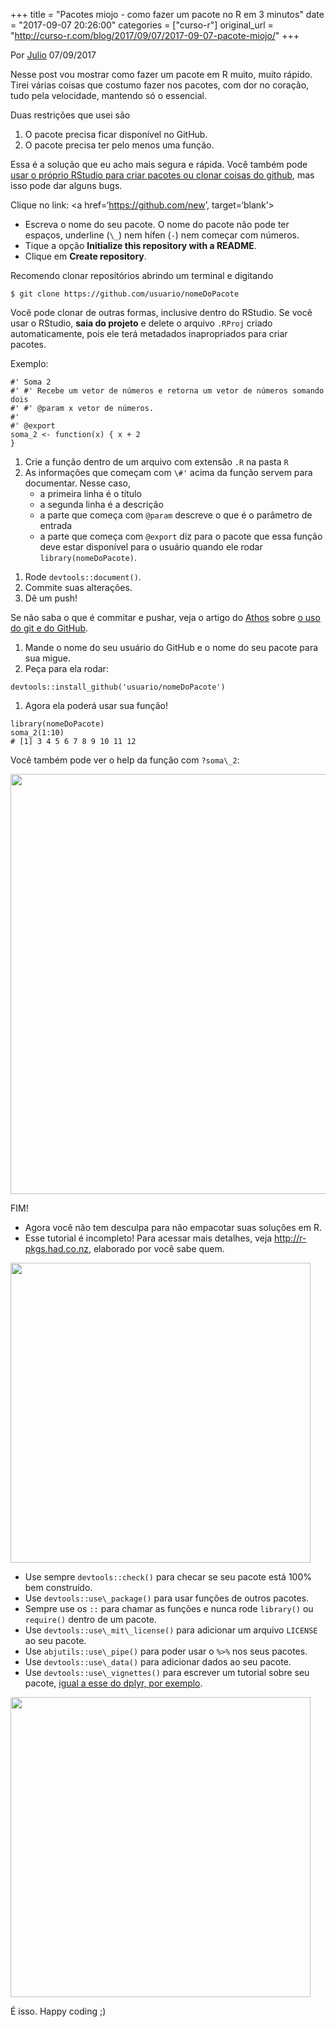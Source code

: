 +++
title = "Pacotes miojo - como fazer um pacote no R em 3 minutos"
date = "2017-09-07 20:26:00"
categories = ["curso-r"]
original_url = "http://curso-r.com/blog/2017/09/07/2017-09-07-pacote-miojo/"
+++

<p class="text-muted text-uppercase mb-small text-right">
Por <a href="http://curso-r.com/author/julio">Julio</a> 07/09/2017
</p>
<p>
Nesse post vou mostrar como fazer um pacote em R muito, muito rápido.
Tirei várias coisas que costumo fazer nos pacotes, com dor no coração,
tudo pela velocidade, mantendo só o essencial.
</p>
<p>
Duas restrições que usei são
</p>
<ol>
<li>
O pacote precisa ficar disponível no GitHub.
</li>
<li>
O pacote precisa ter pelo menos uma função.
</li>
</ol>
<p>
Essa é a solução que eu acho mais segura e rápida. Você também pode
<a href="http://curso-r.com/blog/2017/07/17/2017-07-17-rstudio-e-github/">usar
o próprio RStudio para criar pacotes ou clonar coisas do github</a>, mas
isso pode dar alguns bugs.
</p>
<p>
Clique no link: &lt;a
href=‘<a href="https://github.com/new" class="uri">https://github.com/new</a>’,
target=‘blank’&gt;<https://github.com/new>
</p>
<ul>
<li>
Escreva o nome do seu pacote. O nome do pacote não pode ter espaços,
underline (<code>\_</code>) nem hífen (<code>-</code>) nem começar com
números.
</li>
<li>
Tique a opção <strong>Initialize this repository with a README</strong>.
</li>
<li>
Clique em <strong>Create repository</strong>.
</li>
</ul>

<p>
Recomendo clonar repositórios abrindo um terminal e digitando
</p>
<pre><code>$ git clone https://github.com/usuario/nomeDoPacote</code></pre>
<p>
Você pode clonar de outras formas, inclusive dentro do RStudio. Se você
usar o RStudio, <strong>saia do projeto</strong> e delete o arquivo
<code>.RProj</code> criado automaticamente, pois ele terá metadados
inapropriados para criar pacotes.
</p>

<p>
Exemplo:
</p>
<pre class="r"><code>#&apos; Soma 2
#&apos; #&apos; Recebe um vetor de n&#xFA;meros e retorna um vetor de n&#xFA;meros somando dois
#&apos; #&apos; @param x vetor de n&#xFA;meros.
#&apos;
#&apos; @export
soma_2 &lt;- function(x) { x + 2
}</code></pre>
<ol>
<li>
Crie a função dentro de um arquivo com extensão <code>.R</code> na pasta
<code>R</code>
</li>
<li>
As informações que começam com <code>\#'</code> acima da função servem
para documentar. Nesse caso,
<ul>
<li>
a primeira linha é o título
</li>
<li>
a segunda linha é a descrição
</li>
<li>
a parte que começa com <code>@param</code> descreve o que é o parâmetro
de entrada
</li>
<li>
a parte que começa com <code>@export</code> diz para o pacote que essa
função deve estar disponível para o usuário quando ele rodar
<code>library(nomeDoPacote)</code>.
</li>
</ul>
</li>
</ol>

<ol>
<li>
Rode <code>devtools::document()</code>.
</li>
<li>
Commite suas alterações.
</li>
<li>
Dê um push!
</li>
</ol>
<p>
Se não saba o que é commitar e pushar, veja o artigo do
<a href="http://curso-r.com/author/athos/">Athos</a> sobre
<a href="http://curso-r.com/blog/2017/07/17/2017-07-17-rstudio-e-github/">o
uso do git e do GitHub</a>.
</p>

<ol>
<li>
Mande o nome do seu usuário do GitHub e o nome do seu pacote para sua
migue.
</li>
<li>
Peça para ela rodar:
</li>
</ol>
<pre class="r"><code>devtools::install_github(&apos;usuario/nomeDoPacote&apos;)</code></pre>
<ol>
<li>
Agora ela poderá usar sua função!
</li>
</ol>
<pre class="r"><code>library(nomeDoPacote)
soma_2(1:10)
# [1] 3 4 5 6 7 8 9 10 11 12</code></pre>
<p>
Você também pode ver o help da função com <code>?soma\_2</code>:
</p>
<p>
<img src="http://curso-r.com/blog/2017-09-07-pacote-miojo_files/figure-html/unnamed-chunk-4-1.png" width="672">
</p>
<p>
FIM!
</p>

<ul>
<li>
Agora você não tem desculpa para não empacotar suas soluções em R.
</li>
<li>
Esse tutorial é incompleto! Para acessar mais detalhes, veja
<a href="http://r-pkgs.had.co.nz/" class="uri">http://r-pkgs.had.co.nz</a>,
elaborado por você sabe quem.
</li>
</ul>
<p>
<img src="http://curso-r.com/blog/2017-09-07-pacote-miojo_files/figure-html/unnamed-chunk-6-1.png" width="480">
</p>

<ul>
<li>
Use sempre <code>devtools::check()</code> para checar se seu pacote está
100% bem construído.
</li>
<li>
Use <code>devtools::use\_package()</code> para usar funções de outros
pacotes.
</li>
<li>
Sempre use os <code>::</code> para chamar as funções e nunca rode
<code>library()</code> ou <code>require()</code> dentro de um pacote.
</li>
<li>
Use <code>devtools::use\_mit\_license()</code> para adicionar um arquivo
<code>LICENSE</code> ao seu pacote.
</li>
<li>
Use <code>abjutils::use\_pipe()</code> para poder usar o
<code>%&gt;%</code> nos seus pacotes.
</li>
<li>
Use <code>devtools::use\_data()</code> para adicionar dados ao seu
pacote.
</li>
<li>
Use <code>devtools::use\_vignettes()</code> para escrever um tutorial
sobre seu pacote,
<a href="https://cran.r-project.org/web/packages/dplyr/vignettes/dplyr.html">igual
a esse do dplyr, por exemplo</a>.
</li>
</ul>
<p>
<img src="http://curso-r.com/blog/2017-09-07-pacote-miojo_files/figure-html/unnamed-chunk-7-1.png" width="480">
</p>
<p>
É isso. Happy coding ;)
</p>

